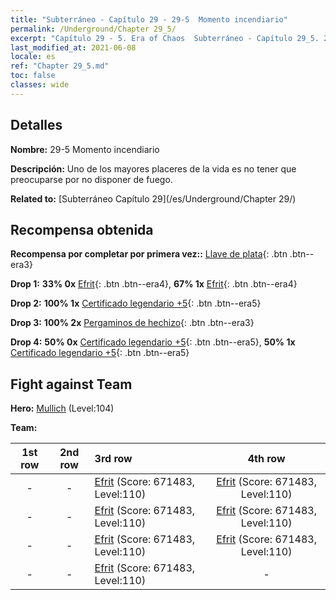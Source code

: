 ```yaml
---
title: "Subterráneo - Capítulo 29 - 29-5  Momento incendiario"
permalink: /Underground/Chapter 29_5/
excerpt: "Capítulo 29 - 5. Era of Chaos  Subterráneo - Capítulo 29_5. 29-5  Momento incendiario"
last_modified_at: 2021-06-08
locale: es
ref: "Chapter 29_5.md"
toc: false
classes: wide
---
```


## Detalles

 **Nombre:** 29-5  Momento incendiario

 **Descripción:**       Uno de los mayores placeres de la vida es no tener que preocuparse por no disponer de fuego.

 **Related to:** [Subterráneo Capítulo 29](/es/Underground/Chapter 29/)

## Recompensa obtenida

 **Recompensa por completar por primera vez::** [Llave de plata](/ItemsES/con_693/){: .btn .btn--era3}

 **Drop 1:** **33% 0x** [Efrit](/ItemsES/unt_231/){: .btn .btn--era4}, **67% 1x** [Efrit](/ItemsES/unt_231/){: .btn .btn--era4}

 **Drop 2:** **100% 1x** [Certificado legendario +5](/ItemsES/mat_102/){: .btn .btn--era5}

 **Drop 3:** **100% 2x** [Pergaminos de hechizo](/ItemsES/con_694/){: .btn .btn--era3}

 **Drop 4:** **50% 0x** [Certificado legendario +5](/ItemsES/mat_102/){: .btn .btn--era5}, **50% 1x** [Certificado legendario +5](/ItemsES/mat_102/){: .btn .btn--era5}


## Fight against Team
 **Hero:** [Mullich](/es/heroes/Mullich/) (Level:104)

 **Team:**


  | 1st row | 2nd row | 3rd row | 4th row |
  |:----:|:----:|:----|:----:|
  | - | - | [Efrit](/es/units/Efreeti/) (Score: 671483, Level:110)  | [Efrit](/es/units/Efreeti/) (Score: 671483, Level:110)  |
  | - | - | [Efrit](/es/units/Efreeti/) (Score: 671483, Level:110)  | [Efrit](/es/units/Efreeti/) (Score: 671483, Level:110)  |
  | - | - | [Efrit](/es/units/Efreeti/) (Score: 671483, Level:110)  | [Efrit](/es/units/Efreeti/) (Score: 671483, Level:110)  |
  | - | - | [Efrit](/es/units/Efreeti/) (Score: 671483, Level:110)  | - |


